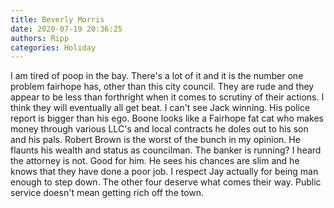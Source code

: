 ```yaml
---
title: Beverly Morris
date: 2020-07-19 20:36:25
authors: Ripp
categories: Holiday
---
```


 I am tired of poop in the bay. There's a lot of it and it is the number one problem fairhope has, other than this city council. They are rude and they appear to be less than forthright when it comes to scrutiny of their actions.  I think they will eventually all get beat. I can't see Jack winning. His police report is bigger than his ego.  Boone looks like a Fairhope fat cat who makes money through various LLC's and local contracts he doles out to his son and his pals.  Robert Brown is the worst of the bunch in my opinion. He flaunts his wealth and status as councilman. The banker is running? I heard the attorney is not. Good for him. He sees his chances are slim and he knows that they have done a poor job. I respect Jay actually for being man enough to step down. The other four deserve what comes their way. Public service doesn't mean getting rich off the town.